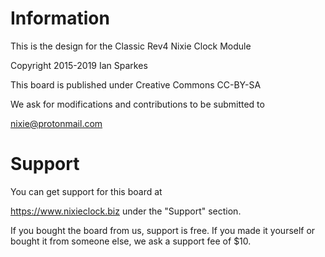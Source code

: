 # Information

This is the design for the Classic Rev4 Nixie Clock Module

Copyright 2015-2019 Ian Sparkes

This board is published under Creative Commons CC-BY-SA

We ask for modifications and contributions to be submitted to

nixie@protonmail.com

# Support

You can get support for this board at

https://www.nixieclock.biz under the "Support" section.

If you bought the board from us, support is free. If you made it yourself or bought it from someone else, we ask a support fee of $10.


